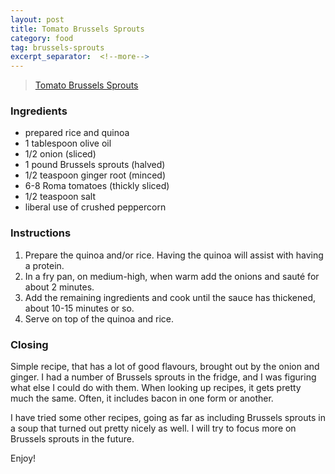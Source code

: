 ```yaml
---
layout: post
title: Tomato Brussels Sprouts
category: food
tag: brussels-sprouts
excerpt_separator:  <!--more-->
---
```


<blockquote class="imgur-embed-pub" lang="en" data-id="a/w6dHuUP"><a href="//imgur.com/w6dHuUP">Tomato Brussels Sprouts</a></blockquote><script async src="//s.imgur.com/min/embed.js" charset="utf-8"></script>

### Ingredients
* prepared rice and quinoa
* 1 tablespoon olive oil
* 1/2 onion (sliced)
* 1 pound Brussels sprouts (halved)
* 1/2 teaspoon ginger root (minced)
* 6-8 Roma tomatoes (thickly sliced)
* 1/2 teaspoon salt
* liberal use of crushed peppercorn

### Instructions
1. Prepare the quinoa and/or rice. Having the quinoa will assist with having a protein.
2. In a fry pan, on medium-high, when warm add the onions and sauté for about 2 minutes.
3. Add the remaining ingredients and cook until the sauce has thickened, about 10-15 minutes or so.
4. Serve on top of the quinoa and rice.

### Closing
Simple recipe, that has a lot of good flavours, brought out by the onion and ginger. I had a number of Brussels sprouts in the fridge, and I was figuring what else I could do with them. When looking up recipes, it gets pretty much the same. Often, it includes bacon in one form or another.

I have tried some other recipes, going as far as including Brussels sprouts in a soup that turned out pretty nicely as well. I will try to focus more on Brussels sprouts in the future.

Enjoy!